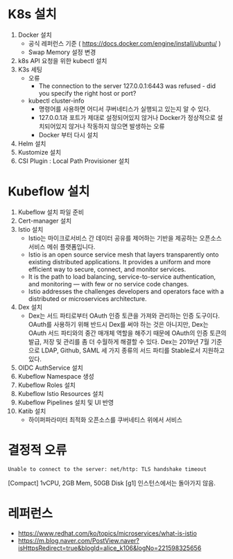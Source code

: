 # K8s 설치

1. Docker 설치
   - 공식 레퍼런스 기준 ( https://docs.docker.com/engine/install/ubuntu/ )
   - Swap Memory 설정 변경
2. k8s API 요청을 위한 kubectl 설치
3. K3s 세팅
   - 오류
     - The connection to the server 127.0.0.1:6443 was refused - did you specify the right host or port?
   - kubectl cluster-info
     - 명령어를 사용하면 어디서 쿠버네티스가 실행되고 있는지 알 수 있다.
     - 127.0.0.1과 포트가 제대로 설정되어있지 않거나 Docker가 정상적으로 설치되어있지 않거나 작동하지 않으면 발생하는 오류
     - Docker 부터 다시 설치
4. Helm 설치
5. Kustomize 설치
6. CSI Plugin : Local Path Provisioner 설치

# Kubeflow 설치

1. Kubeflow 설치 파일 준비
2. Cert-manager 설치
3. Istio 설치
   - Istio는 마이크로서비스 간 데이터 공유를 제어하는 기반을 제공하는 오픈소스 서비스 메쉬 플랫폼입니다.
   - Istio is an open source service mesh that layers transparently onto existing distributed applications. It provides a uniform and more efficient way to secure, connect, and monitor services.
   - It is the path to load balancing, service-to-service authentication, and monitoring — with few or no service code changes.
   - Istio addresses the challenges developers and operators face with a distributed or microservices architecture.
4. Dex 설치
   - Dex는 서드 파티로부터 OAuth 인증 토큰을 가져와 관리하는 인증 도구이다. OAuth를 사용하기 위해 반드시 Dex를 써야 하는 것은 아니지만, Dex는 OAuth 서드 파티와의 중간 매개체 역할을 해주기 때문에 OAuth의 인증 토큰의 발급, 저장 및 관리를 좀 더 수월하게 해결할 수 있다. Dex는 2019년 7월 기준으로 LDAP, Github, SAML 세 가지 종류의 서드 파티를 Stable로서 지원하고 있다.
5. OIDC AuthService 설치
6. Kubeflow Namespace 생성
7. Kubeflow Roles 설치
8. Kubeflow Istio Resources 설치
9. Kubeflow Pipelines 설치 및 UI 반영
10. Katib 설치
    - 하이퍼파라미터 최적화 오픈소스를 쿠버네티스 위에서 서비스

# 결정적 오류

```
Unable to connect to the server: net/http: TLS handshake timeout
```

[Compact] 1vCPU, 2GB Mem, 50GB Disk [g1] 인스턴스에서는 돌아가지 않음.

# 레퍼런스

- https://www.redhat.com/ko/topics/microservices/what-is-istio
- https://m.blog.naver.com/PostView.naver?isHttpsRedirect=true&blogId=alice_k106&logNo=221598325656
